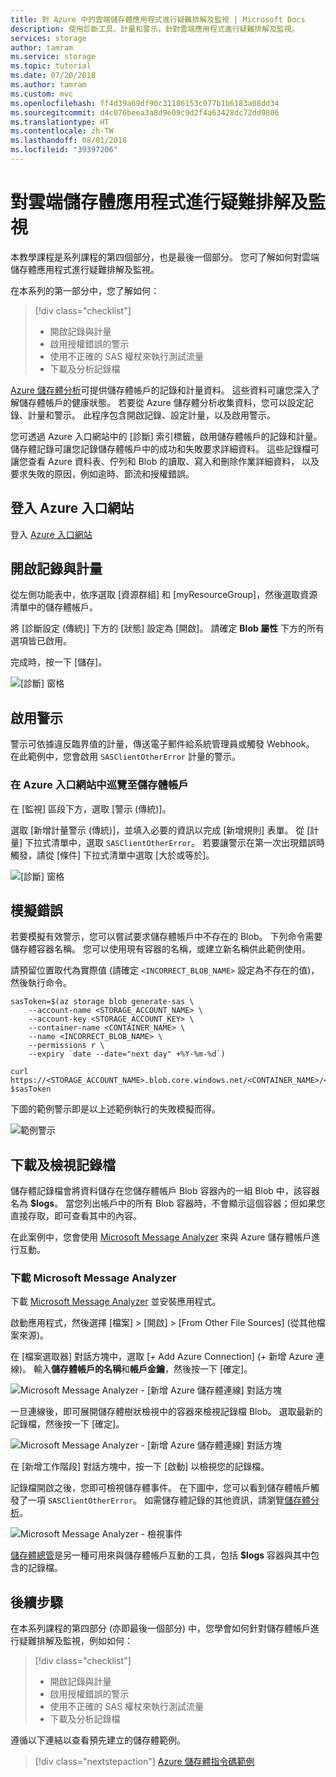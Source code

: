 ```yaml
---
title: 對 Azure 中的雲端儲存體應用程式進行疑難排解及監視 | Microsoft Docs
description: 使用診斷工具、計量和警示，針對雲端應用程式進行疑難排解及監視。
services: storage
author: tamram
ms.service: storage
ms.topic: tutorial
ms.date: 07/20/2018
ms.author: tamram
ms.custom: mvc
ms.openlocfilehash: ff4d39a69df90c31186153c077b1b6183a08dd34
ms.sourcegitcommit: d4c076beea3a8d9e09c9d2f4a63428dc72dd9806
ms.translationtype: HT
ms.contentlocale: zh-TW
ms.lasthandoff: 08/01/2018
ms.locfileid: "39397206"
---
```

# <a name="monitor-and-troubleshoot-a-cloud-storage-application"></a>對雲端儲存體應用程式進行疑難排解及監視

本教學課程是系列課程的第四個部分，也是最後一個部分。 您可了解如何對雲端儲存體應用程式進行疑難排解及監視。

在本系列的第一部分中，您了解如何：

> [!div class="checklist"]
> * 開啟記錄與計量
> * 啟用授權錯誤的警示
> * 使用不正確的 SAS 權杖來執行測試流量
> * 下載及分析記錄檔

[Azure 儲存體分析](../common/storage-analytics.md)可提供儲存體帳戶的記錄和計量資料。 這些資料可讓您深入了解儲存體帳戶的健康狀態。 若要從 Azure 儲存體分析收集資料，您可以設定記錄、計量和警示。 此程序包含開啟記錄、設定計量，以及啟用警示。

您可透過 Azure 入口網站中的 [診斷] 索引標籤，啟用儲存體帳戶的記錄和計量。 儲存體記錄可讓您記錄儲存體帳戶中的成功和失敗要求詳細資料。 這些記錄檔可讓您查看 Azure 資料表、佇列和 Blob 的讀取、寫入和刪除作業詳細資料， 以及要求失敗的原因，例如逾時、節流和授權錯誤。

## <a name="log-in-to-the-azure-portal"></a>登入 Azure 入口網站

登入 [Azure 入口網站](https://portal.azure.com)

## <a name="turn-on-logging-and-metrics"></a>開啟記錄與計量

從左側功能表中，依序選取 [資源群組] 和 [myResourceGroup]，然後選取資源清單中的儲存體帳戶。

將 [診斷設定 (傳統)] 下方的 [狀態] 設定為 [開啟]。 請確定 **Blob 屬性** 下方的所有選項皆已啟用。

完成時，按一下 [儲存]。

![[診斷] 窗格](media/storage-monitor-troubleshoot-storage-application/enable-diagnostics.png)

## <a name="enable-alerts"></a>啟用警示

警示可依據違反臨界值的計量，傳送電子郵件給系統管理員或觸發 Webhook。 在此範例中，您會啟用 `SASClientOtherError` 計量的警示。

### <a name="navigate-to-the-storage-account-in-the-azure-portal"></a>在 Azure 入口網站中巡覽至儲存體帳戶

在 [監視] 區段下方，選取 [警示 (傳統)]。

選取 [新增計量警示 (傳統)]，並填入必要的資訊以完成 [新增規則] 表單。 從 [計量] 下拉式清單中，選取 `SASClientOtherError`。 若要讓警示在第一次出現錯誤時觸發，請從 [條件] 下拉式清單中選取 [大於或等於]。

![[診斷] 窗格](media/storage-monitor-troubleshoot-storage-application/add-alert-rule.png)

## <a name="simulate-an-error"></a>模擬錯誤

若要模擬有效警示，您可以嘗試要求儲存體帳戶中不存在的 Blob。 下列命令需要儲存體容器名稱。 您可以使用現有容器的名稱，或建立新名稱供此範例使用。

請預留位置取代為實際值 (請確定 `<INCORRECT_BLOB_NAME>` 設定為不存在的值)，然後執行命令。

```azurecli-interactive
sasToken=$(az storage blob generate-sas \
    --account-name <STORAGE_ACCOUNT_NAME> \
    --account-key <STORAGE_ACCOUNT_KEY> \
    --container-name <CONTAINER_NAME> \
    --name <INCORRECT_BLOB_NAME> \
    --permissions r \
    --expiry `date --date="next day" +%Y-%m-%d`)

curl https://<STORAGE_ACCOUNT_NAME>.blob.core.windows.net/<CONTAINER_NAME>/<INCORRECT_BLOB_NAME>?$sasToken
```

下圖的範例警示即是以上述範例執行的失敗模擬而得。

 ![範例警示](media/storage-monitor-troubleshoot-storage-application/email-alert.png)

## <a name="download-and-view-logs"></a>下載及檢視記錄檔

儲存體記錄檔會將資料儲存在您儲存體帳戶 Blob 容器內的一組 Blob 中，該容器名為 **$logs**。 當您列出帳戶中的所有 Blob 容器時，不會顯示這個容器；但如果您直接存取，即可查看其中的內容。

在此案例中，您會使用 [Microsoft Message Analyzer](http://technet.microsoft.com/library/jj649776.aspx) 來與 Azure 儲存體帳戶進行互動。

### <a name="download-microsoft-message-analyzer"></a>下載 Microsoft Message Analyzer

下載 [Microsoft Message Analyzer](https://www.microsoft.com/download/details.aspx?id=44226) 並安裝應用程式。

啟動應用程式，然後選擇 [檔案] > [開啟] > [From Other File Sources] \(從其他檔案來源)。

在 [檔案選取器] 對話方塊中，選取 [+ Add Azure Connection] \(+ 新增 Azure 連線)。 輸入**儲存體帳戶的名稱**和**帳戶金鑰**，然後按一下 [確定]。

![Microsoft Message Analyzer - [新增 Azure 儲存體連線] 對話方塊](media/storage-monitor-troubleshoot-storage-application/figure3.png)

一旦連線後，即可展開儲存體樹狀檢視中的容器來檢視記錄檔 Blob。 選取最新的記錄檔，然後按一下 [確定]。

![Microsoft Message Analyzer - [新增 Azure 儲存體連線] 對話方塊](media/storage-monitor-troubleshoot-storage-application/figure4.png)

在 [新增工作階段] 對話方塊中，按一下 [啟動] 以檢視您的記錄檔。

記錄檔開啟之後，您即可檢視儲存體事件。 在下圖中，您可以看到儲存體帳戶觸發了一項 `SASClientOtherError`。 如需儲存體記錄的其他資訊，請瀏覽[儲存體分析](../common/storage-analytics.md)。

![Microsoft Message Analyzer - 檢視事件](media/storage-monitor-troubleshoot-storage-application/figure5.png)

[儲存體總管](https://azure.microsoft.com/features/storage-explorer/)是另一種可用來與儲存體帳戶互動的工具，包括 **$logs** 容器與其中包含的記錄檔。

## <a name="next-steps"></a>後續步驟

在本系列課程的第四部分 (亦即最後一個部分) 中，您學會如何針對儲存體帳戶進行疑難排解及監視，例如如何：

> [!div class="checklist"]
> * 開啟記錄與計量
> * 啟用授權錯誤的警示
> * 使用不正確的 SAS 權杖來執行測試流量
> * 下載及分析記錄檔

遵循以下連結以查看預先建立的儲存體範例。

> [!div class="nextstepaction"]
> [Azure 儲存體指令碼範例](storage-samples-blobs-cli.md)